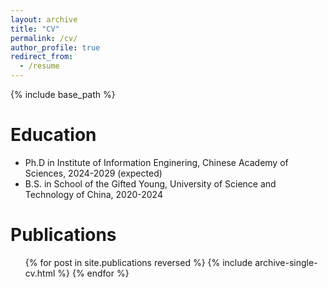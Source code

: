 ```yaml
---
layout: archive
title: "CV"
permalink: /cv/
author_profile: true
redirect_from:
  - /resume
---
```


{% include base_path %}

Education
======
* Ph.D in Institute of Information Enginering, Chinese Academy of Sciences, 2024-2029 (expected)
* B.S. in School of the Gifted Young, University of Science and Technology of China, 2020-2024

Publications
======
  <ul>{% for post in site.publications reversed %}
    {% include archive-single-cv.html %}
  {% endfor %}</ul>
  

